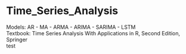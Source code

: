 # Time_Series_Analysis
Models: AR - MA - ARMA - ARIMA - SARIMA - LSTM        
Textbook: Time Series Analysis With Applications in R, Second Edition, Springer      
test
